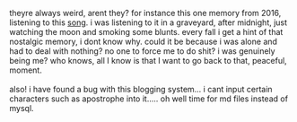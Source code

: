 theyre always weird, arent they? for instance this one memory from 2016, listening to this <a href="https://www.youtube.com/watch?v=S8EeDBqyPtk">song</a>. i was listening to it in a graveyard, after midnight, just watching the moon and smoking some blunts. every fall i get a hint of that nostalgic memory, i dont know why. could it be because i was alone and had to deal with nothing? no one to force me to do shit? i was genuinely being me? who knows, all I know is that I want to go back to that, peaceful, moment.<br></br>also! i have found a bug with this blogging system... i cant input certain characters such as apostrophe into it..... oh well time for md files instead of mysql.